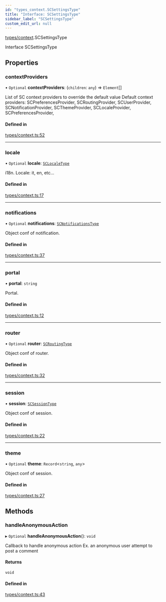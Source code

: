 ```yaml
---
id: "types_context.SCSettingsType"
title: "Interface: SCSettingsType"
sidebar_label: "SCSettingsType"
custom_edit_url: null
---
```


[types/context](../modules/types_context.md).SCSettingsType

Interface SCSettingsType

## Properties

### contextProviders

• `Optional` **contextProviders**: (`children`: `any`) => `Element`[]

List of SC context providers to override the default value
Default context providers:
SCPreferencesProvider, SCRoutingProvider, SCUserProvider,
SCNotificationProvider, SCThemeProvider, SCLocaleProvider,
SCPreferencesProvider,

#### Defined in

[types/context.ts:52](https://github.com/selfcommunity/community-ui/blob/cab08cf/packages/sc-core/src/types/context.ts#L52)

___

### locale

• `Optional` **locale**: [`SCLocaleType`](types_context.SCLocaleType.md)

i18n. Locale: it, en, etc...

#### Defined in

[types/context.ts:17](https://github.com/selfcommunity/community-ui/blob/cab08cf/packages/sc-core/src/types/context.ts#L17)

___

### notifications

• `Optional` **notifications**: [`SCNotificationsType`](types_context.SCNotificationsType.md)

Object conf of notification.

#### Defined in

[types/context.ts:37](https://github.com/selfcommunity/community-ui/blob/cab08cf/packages/sc-core/src/types/context.ts#L37)

___

### portal

• **portal**: `string`

Portal.

#### Defined in

[types/context.ts:12](https://github.com/selfcommunity/community-ui/blob/cab08cf/packages/sc-core/src/types/context.ts#L12)

___

### router

• `Optional` **router**: [`SCRoutingType`](types_context.SCRoutingType.md)

Object conf of router.

#### Defined in

[types/context.ts:32](https://github.com/selfcommunity/community-ui/blob/cab08cf/packages/sc-core/src/types/context.ts#L32)

___

### session

• **session**: [`SCSessionType`](types_context.SCSessionType.md)

Object conf of session.

#### Defined in

[types/context.ts:22](https://github.com/selfcommunity/community-ui/blob/cab08cf/packages/sc-core/src/types/context.ts#L22)

___

### theme

• `Optional` **theme**: `Record`<`string`, `any`\>

Object conf of session.

#### Defined in

[types/context.ts:27](https://github.com/selfcommunity/community-ui/blob/cab08cf/packages/sc-core/src/types/context.ts#L27)

## Methods

### handleAnonymousAction

▸ `Optional` **handleAnonymousAction**(): `void`

Callback to handle anonymous action
Ex. an anonymous user attempt to post a comment

#### Returns

`void`

#### Defined in

[types/context.ts:43](https://github.com/selfcommunity/community-ui/blob/cab08cf/packages/sc-core/src/types/context.ts#L43)
